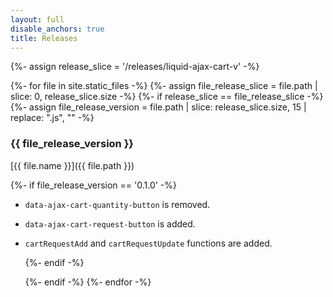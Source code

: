 ```yaml
---
layout: full
disable_anchors: true
title: Releases
---
```


{%- assign release_slice = '/releases/liquid-ajax-cart-v' -%}

{%- for file in site.static_files -%}
	{%- assign file_release_slice = file.path | slice: 0, release_slice.size -%}
	{%- if release_slice == file_release_slice -%}
		{%- assign file_release_version = file.path | slice: release_slice.size, 15 | replace: ".js", "" -%}
		
### {{ file_release_version }}
[{{ file.name }}]({{ file.path }})

{%- if file_release_version == '0.1.0' -%}
* `data-ajax-cart-quantity-button` is removed.</li>
* `data-ajax-cart-request-button` is added.</li>
* `cartRequestAdd` and `cartRequestUpdate` functions are added.</li>
{%- endif -%}

	{%- endif -%}
{%- endfor -%}
